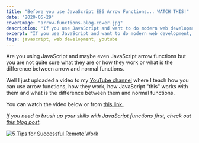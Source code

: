 ```yaml
---
title: "Before you use JavaScript ES6 Arrow Functions... WATCH THIS!"
date: "2020-05-29"
coverImage: "arrow-functions-blog-cover.jpg"
description: "If you use JavaScript and want to do modern web development, JavaScript arrow functions are something you need to understand inside out."
excerpt: "If you use JavaScript and want to do modern web development, JavaScript arrow functions are something you need to understand inside out."
tags: javascript, web development, youtube
---
```


Are you using JavaScript and maybe even JavaScript arrow functions but you are not quite sure what they are or how they work or what is the difference between arrow and normal functions.

Well I just uploaded a video to my [YouTube channel](https://www.youtube.com/channel/UC34UXFLKqdW3cpk5CBu2Siw) where I teach how you can use arrow functions, how they work, how JavaScript "this" works with them and what is the difference between them and normal functions.

You can watch the video below or from [this link.](https://www.youtube.com/watch?v=jEGfUc2SHqY)

_If you need to brush up your skills with JavaScript functions first, check out [this blog post](/blog/learn-javascript-functions-in-3-easy-steps/)._

[![5 Tips for Successful Remote Work](http://img.youtube.com/vi/jEGfUc2SHqY/0.jpg)](http://www.youtube.com/watch?v=jEGfUc2SHqY)
